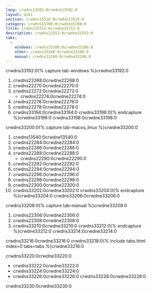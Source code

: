 ```yaml
---
lang: crwdns13502:0crwdne13502:0
layout: wiki
section: crwdns13516:0crwdne13516:0
category: crwdns15708:0crwdne15708:0
title: crwdns15712:0crwdne15712:0
description: crwdns22552:0crwdne22552:0
tabs:
  - 
    windows: crwdns33186:0crwdne33186:0
    other: crwdns33188:0crwdne33188:0
    manual: crwdns33190:0crwdne33190:0
---
```


crwdns33192:0{% capture tab-windows %}crwdne33192:0
1. crwdns22268:0crwdne22268:0
1. crwdns22270:0crwdne22270:0
1. crwdns22272:0crwdne22272:0
   - crwdns22274:0crwdne22274:0
1. crwdns22276:0crwdne22276:0
1. crwdns22278:0crwdne22278:0
1. crwdns33194:0crwdne33194:0
crwdns33196:0{% endcapture %}crwdne33196:0
crwdns33198:0crwdne33198:0

crwdns33200:0{% capture tab-macos_linux %}crwdne33200:0
1. crwdns13540:0crwdne13540:0
1. crwdns22284:0crwdne22284:0
1. crwdns22286:0crwdne22286:0
1. crwdns22288:0crwdne22288:0
   - crwdns22290:0crwdne22290:0
1. crwdns22292:0crwdne22292:0
1. crwdns22294:0crwdne22294:0
1. crwdns22296:0crwdne22296:0
1. crwdns22298:0crwdne22298:0
1. crwdns22300:0crwdne22300:0
1. crwdns33202:0crwdne33202:0
crwdns33204:0{% endcapture %}crwdne33204:0
crwdns33206:0crwdne33206:0

crwdns33208:0{% capture tab-manual %}crwdne33208:0
1. crwdns22306:0crwdne22306:0
1. crwdns22308:0crwdne22308:0
1. crwdns33210:0crwdne33210:0
crwdns33212:0{% endcapture %}crwdne33212:0
crwdns33214:0crwdne33214:0

crwdns33216:0crwdne33216:0
crwdns33218:0{% include tabs.html index=0 tabs=tabs %}crwdne33218:0

crwdns33220:0crwdne33220:0
- crwdns33222:0crwdne33222:0
- crwdns33224:0crwdne33224:0
- crwdns33226:0crwdne33226:0 crwdns33228:0crwdne33228:0

crwdns33230:0crwdne33230:0
